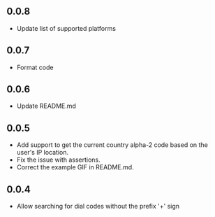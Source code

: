 ## 0.0.8
* Update list of supported platforms

## 0.0.7
* Format code

## 0.0.6
* Update README.md

## 0.0.5
* Add support to get the current country alpha-2 code based on the user's IP location. 
* Fix the issue with assertions. 
* Correct the example GIF in README.md.

## 0.0.4
* Allow searching for dial codes without the prefix '+' sign


